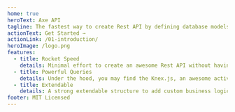 ```yaml
---
home: true
heroText: Axe API
tagline: The fastest way to create Rest API by defining database models and relations.
actionText: Get Started →
actionLink: /01-introduction/
heroImage: /logo.png
features:
  - title: Rocket Speed
    details: Minimal effort to create an awesome Rest API without having too much code and trouble.
  - title: Powerful Queries
    details: Under the hood, you may find the Knex.js, an awesome active record implementation..
  - title: Extendable
    details: A strong extendable structure to add custom business logic on the top basic API features.
footer: MIT Licensed
---
```

